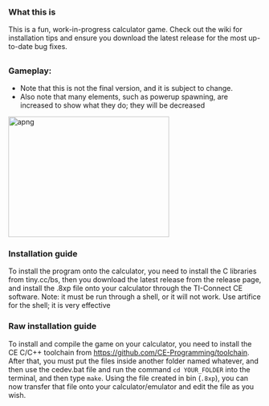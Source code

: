 ### What this is
This is a fun, work-in-progress calculator game. Check out the wiki for installation tips and ensure you download the latest release for the most up-to-date bug fixes.
## 
### Gameplay:
- Note that this is not the final version, and it is subject to change.
- Also note that many elements, such as powerup spawning, are increased to show what they do; they will be decreased
<img width="320" height="240" alt="apng" src="https://github.com/user-attachments/assets/11c0d24d-3006-440f-9097-bb6da1691b40" />

### Installation guide
To install the program onto the calculator, you need to install the C libraries from tiny.cc/bs, then you download the latest release from the release page, and install the .8xp file onto your calculator through the TI-Connect CE software. Note: it must be run through a shell, or it will not work. Use artifice for the shell; it is very effective
### Raw installation guide
To install and compile the game on your calculator, you need to install the CE C/C++ toolchain from https://github.com/CE-Programming/toolchain. After that, you must put the files inside another folder named whatever, and then use the cedev.bat file and run the command `cd YOUR_FOLDER` into the terminal, and then type `make`. Using the file created in bin (`.8xp`), you can now transfer that file onto your calculator/emulator and edit the file as you wish. 

